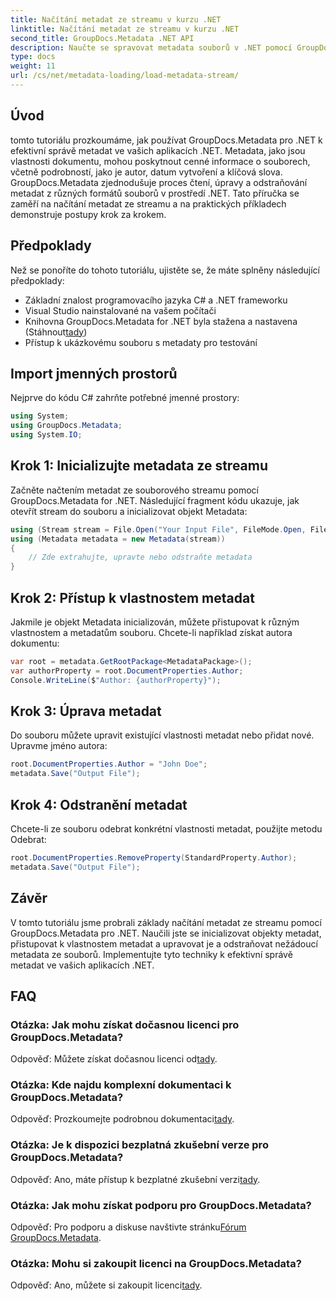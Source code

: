 ```yaml
---
title: Načítání metadat ze streamu v kurzu .NET
linktitle: Načítání metadat ze streamu v kurzu .NET
second_title: GroupDocs.Metadata .NET API
description: Naučte se spravovat metadata souborů v .NET pomocí GroupDocs.Metadata. Podrobný průvodce pro načítání, úpravy a odstraňování metadat ze streamů.
type: docs
weight: 11
url: /cs/net/metadata-loading/load-metadata-stream/
---
```

## Úvod
tomto tutoriálu prozkoumáme, jak používat GroupDocs.Metadata pro .NET k efektivní správě metadat ve vašich aplikacích .NET. Metadata, jako jsou vlastnosti dokumentu, mohou poskytnout cenné informace o souborech, včetně podrobností, jako je autor, datum vytvoření a klíčová slova. GroupDocs.Metadata zjednodušuje proces čtení, úpravy a odstraňování metadat z různých formátů souborů v prostředí .NET. Tato příručka se zaměří na načítání metadat ze streamu a na praktických příkladech demonstruje postupy krok za krokem.
## Předpoklady
Než se ponoříte do tohoto tutoriálu, ujistěte se, že máte splněny následující předpoklady:
- Základní znalost programovacího jazyka C# a .NET frameworku
- Visual Studio nainstalované na vašem počítači
-  Knihovna GroupDocs.Metadata for .NET byla stažena a nastavena (Stáhnout[tady](https://releases.groupdocs.com/metadata/net/))
- Přístup k ukázkovému souboru s metadaty pro testování

## Import jmenných prostorů
Nejprve do kódu C# zahrňte potřebné jmenné prostory:
```csharp
using System;
using GroupDocs.Metadata;
using System.IO;
```
## Krok 1: Inicializujte metadata ze streamu
Začněte načtením metadat ze souborového streamu pomocí GroupDocs.Metadata for .NET. Následující fragment kódu ukazuje, jak otevřít stream do souboru a inicializovat objekt Metadata:

```csharp
using (Stream stream = File.Open("Your Input File", FileMode.Open, FileAccess.ReadWrite))
using (Metadata metadata = new Metadata(stream))
{
    // Zde extrahujte, upravte nebo odstraňte metadata
}
```
## Krok 2: Přístup k vlastnostem metadat
Jakmile je objekt Metadata inicializován, můžete přistupovat k různým vlastnostem a metadatům souboru. Chcete-li například získat autora dokumentu:

```csharp
var root = metadata.GetRootPackage<MetadataPackage>();
var authorProperty = root.DocumentProperties.Author;
Console.WriteLine($"Author: {authorProperty}");
```
## Krok 3: Úprava metadat
Do souboru můžete upravit existující vlastnosti metadat nebo přidat nové. Upravme jméno autora:

```csharp
root.DocumentProperties.Author = "John Doe";
metadata.Save("Output File");
```
## Krok 4: Odstranění metadat
Chcete-li ze souboru odebrat konkrétní vlastnosti metadat, použijte metodu Odebrat:

```csharp
root.DocumentProperties.RemoveProperty(StandardProperty.Author);
metadata.Save("Output File");
```

## Závěr
V tomto tutoriálu jsme probrali základy načítání metadat ze streamu pomocí GroupDocs.Metadata pro .NET. Naučili jste se inicializovat objekty metadat, přistupovat k vlastnostem metadat a upravovat je a odstraňovat nežádoucí metadata ze souborů. Implementujte tyto techniky k efektivní správě metadat ve vašich aplikacích .NET.

## FAQ
### Otázka: Jak mohu získat dočasnou licenci pro GroupDocs.Metadata?
 Odpověď: Můžete získat dočasnou licenci od[tady](https://purchase.groupdocs.com/temporary-license/).
### Otázka: Kde najdu komplexní dokumentaci k GroupDocs.Metadata?
 Odpověď: Prozkoumejte podrobnou dokumentaci[tady](https://reference.groupdocs.com/metadata/net/).
### Otázka: Je k dispozici bezplatná zkušební verze pro GroupDocs.Metadata?
 Odpověď: Ano, máte přístup k bezplatné zkušební verzi[tady](https://releases.groupdocs.com/).
### Otázka: Jak mohu získat podporu pro GroupDocs.Metadata?
 Odpověď: Pro podporu a diskuse navštivte stránku[Fórum GroupDocs.Metadata](https://forum.groupdocs.com/c/metadata/14).
### Otázka: Mohu si zakoupit licenci na GroupDocs.Metadata?
 Odpověď: Ano, můžete si zakoupit licenci[tady](https://purchase.groupdocs.com/buy).